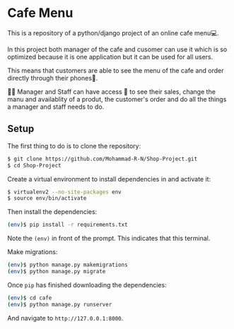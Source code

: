 # Cafe Menu
This is a repository of a python/django project of an online cafe menu💻.

In this project both manager of the cafe and cusomer can use it which is so optimized because it is one application but it can be used for all users. 

This means that customers are able to see the menu of the cafe and order directly through their phones📲.

👨👩 Manager and Staff can have access 🔑 to see their sales, change the manu and availablity of a produt, the customer's order and do all the things a manager and staff needs to do.

## Setup
The first thing to do is to clone the repository:

```sh
$ git clone https://github.com/Mohammad-R-N/Shop-Project.git
$ cd Shop-Project
```

Create a virtual environment to install dependencies in and activate it:

```sh
$ virtualenv2 --no-site-packages env
$ source env/bin/activate
```

Then install the dependencies:

```sh
(env)$ pip install -r requirements.txt
```

Note the `(env)` in front of the prompt. This indicates that this terminal.

Make migrations: 

```sh
(env)$ python manage.py makemigrations
(env)$ python manage.py migrate
```

Once `pip` has finished downloading the dependencies:

```sh
(env)$ cd cafe
(env)$ python manage.py runserver
```
And navigate to `http://127.0.0.1:8000`.

